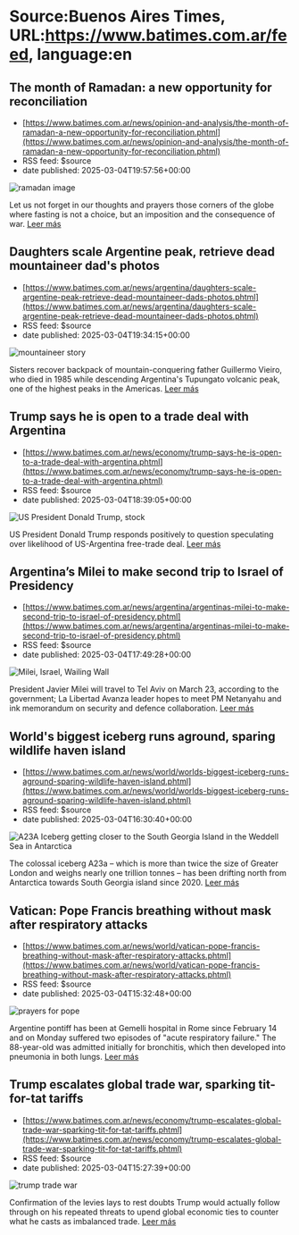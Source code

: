 # Source:Buenos Aires Times, URL:https://www.batimes.com.ar/feed, language:en

## The month of Ramadan: a new opportunity for reconciliation
 - [https://www.batimes.com.ar/news/opinion-and-analysis/the-month-of-ramadan-a-new-opportunity-for-reconciliation.phtml](https://www.batimes.com.ar/news/opinion-and-analysis/the-month-of-ramadan-a-new-opportunity-for-reconciliation.phtml)
 - RSS feed: $source
 - date published: 2025-03-04T19:57:56+00:00

<p><img src="https://fotos.perfil.com/2025/03/04/trim/540/304/ramadan-image-1978005.jpg" alt="ramadan image" /></p>Let us not forget in our thoughts and prayers those corners of the globe where fasting is not a choice, but an imposition and the consequence of war. <a href="https://www.batimes.com.ar/news/opinion-and-analysis/the-month-of-ramadan-a-new-opportunity-for-reconciliation.phtml">Leer más</a>

## Daughters scale Argentine peak, retrieve dead mountaineer dad's photos
 - [https://www.batimes.com.ar/news/argentina/daughters-scale-argentine-peak-retrieve-dead-mountaineer-dads-photos.phtml](https://www.batimes.com.ar/news/argentina/daughters-scale-argentine-peak-retrieve-dead-mountaineer-dads-photos.phtml)
 - RSS feed: $source
 - date published: 2025-03-04T19:34:15+00:00

<p><img src="https://fotos.perfil.com/2025/03/04/trim/540/304/mountaineer-story-1977998.jpg" alt="mountaineer story" /></p>Sisters recover backpack of mountain-conquering father Guillermo Vieiro, who died in 1985 while descending Argentina's Tupungato volcanic peak, one of the highest peaks in the Americas. <a href="https://www.batimes.com.ar/news/argentina/daughters-scale-argentine-peak-retrieve-dead-mountaineer-dads-photos.phtml">Leer más</a>

## Trump says he is open to a trade deal with Argentina
 - [https://www.batimes.com.ar/news/economy/trump-says-he-is-open-to-a-trade-deal-with-argentina.phtml](https://www.batimes.com.ar/news/economy/trump-says-he-is-open-to-a-trade-deal-with-argentina.phtml)
 - RSS feed: $source
 - date published: 2025-03-04T18:39:05+00:00

<p><img src="https://fotos.perfil.com/2025/01/22/trim/540/304/us-president-donald-trump-stock-1952709.jpg" alt="US President Donald Trump, stock" /></p>US President Donald Trump responds positively to question speculating over likelihood of US-Argentina free-trade deal. <a href="https://www.batimes.com.ar/news/economy/trump-says-he-is-open-to-a-trade-deal-with-argentina.phtml">Leer más</a>

## Argentina’s Milei to make second trip to Israel of Presidency
 - [https://www.batimes.com.ar/news/argentina/argentinas-milei-to-make-second-trip-to-israel-of-presidency.phtml](https://www.batimes.com.ar/news/argentina/argentinas-milei-to-make-second-trip-to-israel-of-presidency.phtml)
 - RSS feed: $source
 - date published: 2025-03-04T17:49:28+00:00

<p><img src="https://fotos.perfil.com/2025/03/04/trim/540/304/milei-israel-wailing-wall-1977955.jpg" alt="Milei, Israel, Wailing Wall" /></p>President Javier Milei will travel to Tel Aviv on March 23, according to the government; La Libertad Avanza leader hopes to meet PM Netanyahu and ink memorandum on security and defence collaboration.
 <a href="https://www.batimes.com.ar/news/argentina/argentinas-milei-to-make-second-trip-to-israel-of-presidency.phtml">Leer más</a>

## World's biggest iceberg runs aground, sparing wildlife haven island
 - [https://www.batimes.com.ar/news/world/worlds-biggest-iceberg-runs-aground-sparing-wildlife-haven-island.phtml](https://www.batimes.com.ar/news/world/worlds-biggest-iceberg-runs-aground-sparing-wildlife-haven-island.phtml)
 - RSS feed: $source
 - date published: 2025-03-04T16:30:40+00:00

<p><img src="https://fotos.perfil.com/2025/03/04/trim/540/304/a23a-iceberg-getting-closer-to-the-south-georgia-island-in-the-weddell-sea-in-antarctica-1977938.jpg" alt="A23A Iceberg getting closer to the South Georgia Island in the Weddell Sea in Antarctica" /></p>The colossal iceberg A23a – which is more than twice the size of Greater London and weighs nearly one trillion tonnes – has been drifting north from Antarctica towards South Georgia island since 2020.
 <a href="https://www.batimes.com.ar/news/world/worlds-biggest-iceberg-runs-aground-sparing-wildlife-haven-island.phtml">Leer más</a>

## Vatican: Pope Francis breathing without mask after respiratory attacks
 - [https://www.batimes.com.ar/news/world/vatican-pope-francis-breathing-without-mask-after-respiratory-attacks.phtml](https://www.batimes.com.ar/news/world/vatican-pope-francis-breathing-without-mask-after-respiratory-attacks.phtml)
 - RSS feed: $source
 - date published: 2025-03-04T15:32:48+00:00

<p><img src="https://fotos.perfil.com/2025/03/04/trim/540/304/prayers-for-pope-1977918.jpg" alt="prayers for pope" /></p>Argentine pontiff has been at Gemelli hospital in Rome since February 14 and on Monday suffered two episodes of "acute respiratory failure." The 88-year-old was admitted initially for bronchitis, which then developed into pneumonia in both lungs.
 <a href="https://www.batimes.com.ar/news/world/vatican-pope-francis-breathing-without-mask-after-respiratory-attacks.phtml">Leer más</a>

## Trump escalates global trade war, sparking tit-for-tat tariffs
 - [https://www.batimes.com.ar/news/economy/trump-escalates-global-trade-war-sparking-tit-for-tat-tariffs.phtml](https://www.batimes.com.ar/news/economy/trump-escalates-global-trade-war-sparking-tit-for-tat-tariffs.phtml)
 - RSS feed: $source
 - date published: 2025-03-04T15:27:39+00:00

<p><img src="https://fotos.perfil.com/2025/03/04/trim/540/304/trump-trade-war-1977917.jpg" alt="trump trade war" /></p>Confirmation of the levies lays to rest doubts Trump would actually follow through on his repeated threats to upend global economic ties to counter what he casts as imbalanced trade. <a href="https://www.batimes.com.ar/news/economy/trump-escalates-global-trade-war-sparking-tit-for-tat-tariffs.phtml">Leer más</a>

